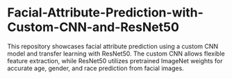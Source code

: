 # Facial-Attribute-Prediction-with-Custom-CNN-and-ResNet50
This repository showcases facial attribute prediction using a custom CNN model and transfer learning with ResNet50. The custom CNN allows flexible feature extraction, while ResNet50 utilizes pretrained ImageNet weights for accurate age, gender, and race prediction from facial images.
